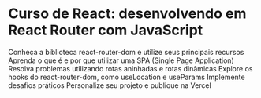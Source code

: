 # Curso de React: desenvolvendo em React Router com JavaScript
Conheça a biblioteca react-router-dom e utilize seus principais recursos
Aprenda o que é e por que utilizar uma SPA (Single Page Application)
Resolva problemas utilizando rotas aninhadas e rotas dinâmicas
Explore os hooks do react-router-dom, como useLocation e useParams
Implemente desafios práticos
Personalize seu projeto e publique na Vercel
